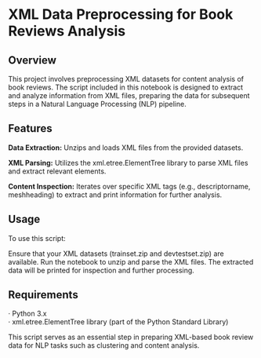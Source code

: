 # XML Data Preprocessing for Book Reviews Analysis
## Overview

This project involves preprocessing XML datasets for content analysis of book reviews. The script included in this notebook is designed to extract and analyze information from XML files, preparing the data for subsequent steps in a Natural Language Processing (NLP) pipeline.

## Features

**Data Extraction:** Unzips and loads XML files from the provided datasets.

**XML Parsing:** Utilizes the xml.etree.ElementTree library to parse XML files and extract relevant elements.

**Content Inspection:** Iterates over specific XML tags (e.g., descriptorname, meshheading) to extract and print information for further analysis.

## Usage

To use this script:

Ensure that your XML datasets (trainset.zip and devtestset.zip) are available.
Run the notebook to unzip and parse the XML files.
The extracted data will be printed for inspection and further processing.

## Requirements

· Python 3.x  
· xml.etree.ElementTree library (part of the Python Standard Library)  

This script serves as an essential step in preparing XML-based book review data for NLP tasks such as clustering and content analysis.
